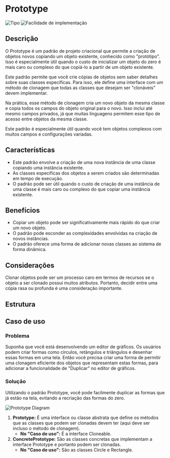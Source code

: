 # Prototype

![Tipo](https://img.shields.io/badge/Tipo-Criacional-informational)
![Facilidade de implementação](https://img.shields.io/badge/Facilidade%20de%20implementação-★★★☆☆-yellow)

## Descrição

O Prototype é um padrão de projeto criacional que permite a criação de objetos novos copiando um objeto existente, conhecido como "protótipo". Isso é especialmente útil quando o custo de inicializar um objeto do zero é mais caro ou complexo do que copiá-lo a partir de um objeto existente.

Este padrão permite que você crie cópias de objetos sem saber detalhes sobre suas classes específicas. Para isso, ele define uma interface com um método de clonagem que todas as classes que desejam ser "clonáveis" devem implementar.

Na prática, esse método de clonagem cria um novo objeto da mesma classe e copia todos os campos do objeto original para o novo. Isso inclui até mesmo campos privados, já que muitas linguagens permitem esse tipo de acesso entre objetos da mesma classe.

Este padrão é especialmente útil quando você tem objetos complexos com muitos campos e configurações variadas.

## Características

- Este padrão envolve a criação de uma nova instância de uma classe copiando uma instância existente.
- As classes específicas dos objetos a serem criados são determinadas em tempo de execução.
- O padrão pode ser útil quando o custo de criação de uma instância de uma classe é mais caro ou complexo do que copiar uma instância existente.

## Benefícios

- Copiar um objeto pode ser significativamente mais rápido do que criar um novo objeto.
- O padrão pode esconder as complexidades envolvidas na criação de novos instâncias.
- O padrão oferece uma forma de adicionar novas classes ao sistema de forma dinâmica.

## Considerações

Clonar objetos pode ser um processo caro em termos de recursos se o objeto a ser clonado possui muitos atributos. Portanto, decidir entre uma cópia rasa ou profunda é uma consideração importante.

## Estrutura

## Caso de uso

### Problema

Suponha que você está desenvolvendo um editor de gráficos. Os usuários podem criar formas como círculos, retângulos e triângulos e desenhar essas formas em uma tela. Então você precisa criar uma forma de permitir uma clonagem eficiente dos objetos que representam estas formas, para adicionar a funcionalidade de "Duplicar" no editor de gráficos.

### Solução

Utilizando o padrão Prototype, você pode facilmente duplicar as formas que já estão na tela, evitando a recriação das formas do zero.

![Prototype Diagram](https://imgur.com/J5LBTQ7.png)

1. **Prototype:** É uma interface ou classe abstrata que define os métodos que as classes que podem ser clonadas devem ter (aqui deve ser incluso o método de clonagem).
   - **No "Caso de uso":** É a interface Cloneable.
2. **ConcretePrototype:** São as classes concretas que implementam a interface Prototype e portanto podem ser clonadas.
   - **No "Caso de uso":** São as classes Circle e Rectangle.
